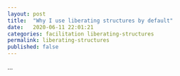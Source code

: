 ```yaml
---
layout: post
title:  "Why I use liberating structures by default"
date:   2020-06-11 22:01:21
categories: facilitation liberating-structures
permalink: liberating-structures
published: false
---
```

...

